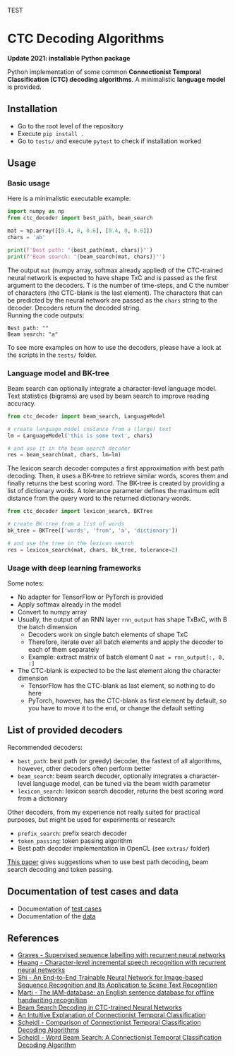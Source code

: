 TEST
# CTC Decoding Algorithms

**Update 2021: installable Python package**

Python implementation of some common **Connectionist Temporal Classification (CTC) decoding algorithms**. 
A minimalistic **language model** is provided.

## Installation

* Go to the root level of the repository
* Execute `pip install .`
* Go to `tests/` and execute `pytest` to check if installation worked


## Usage

### Basic usage

Here is a minimalistic executable example:

````python
import numpy as np
from ctc_decoder import best_path, beam_search

mat = np.array([[0.4, 0, 0.6], [0.4, 0, 0.6]])
chars = 'ab'

print(f'Best path: "{best_path(mat, chars)}"')
print(f'Beam search: "{beam_search(mat, chars)}"')
````

The output `mat` (numpy array, softmax already applied) of the CTC-trained neural network is expected to have shape TxC 
and is passed as the first argument to the decoders.
T is the number of time-steps, and C the number of characters (the CTC-blank is the last element).
The characters that can be predicted by the neural network are passed as the `chars` string to the decoder.
Decoders return the decoded string.  
Running the code outputs:

````
Best path: ""
Beam search: "a"
````

To see more examples on how to use the decoders, 
please have a look at the scripts in the `tests/` folder.



### Language model and BK-tree

Beam search can optionally integrate a character-level language model.
Text statistics (bigrams) are used by beam search to improve reading accuracy.

````python
from ctc_decoder import beam_search, LanguageModel

# create language model instance from a (large) text
lm = LanguageModel('this is some text', chars)

# and use it in the beam search decoder
res = beam_search(mat, chars, lm=lm)
````

The lexicon search decoder computes a first approximation with best path decoding.
Then, it uses a BK-tree to retrieve similar words, scores them and finally returns the best scoring word.
The BK-tree is created by providing a list of dictionary words.
A tolerance parameter defines the maximum edit distance from the query word to the returned dictionary words.

````python
from ctc_decoder import lexicon_search, BKTree

# create BK-tree from a list of words
bk_tree = BKTree(['words', 'from', 'a', 'dictionary'])

# and use the tree in the lexicon search
res = lexicon_search(mat, chars, bk_tree, tolerance=2)
````

### Usage with deep learning frameworks
Some notes:
* No adapter for TensorFlow or PyTorch is provided
* Apply softmax already in the model
* Convert to numpy array
* Usually, the output of an RNN layer `rnn_output` has shape TxBxC, with B the batch dimension 
  * Decoders work on single batch elements of shape TxC
  * Therefore, iterate over all batch elements and apply the decoder to each of them separately
  * Example: extract matrix of batch element 0 `mat = rnn_output[:, 0, :]`
* The CTC-blank is expected to be the last element along the character dimension
  * TensorFlow has the CTC-blank as last element, so nothing to do here
  * PyTorch, however, has the CTC-blank as first element by default, so you have to move it to the end, or change the default setting 

## List of provided decoders

Recommended decoders:
* `best_path`: best path (or greedy) decoder, the fastest of all algorithms, however, other decoders often perform better
* `beam_search`: beam search decoder, optionally integrates a character-level language model, can be tuned via the beam width parameter
* `lexicon_search`: lexicon search decoder, returns the best scoring word from a dictionary

Other decoders, from my experience not really suited for practical purposes, 
but might be used for experiments or research:
* `prefix_search`: prefix search decoder
* `token_passing`: token passing algorithm
* Best path decoder implementation in OpenCL (see `extras/` folder)

[This paper](./doc/comparison.pdf) gives suggestions when to use best path decoding, beam search decoding and token passing.


## Documentation of test cases and data

* Documentation of [test cases](./tests/README.md)
* Documentation of the [data](./data/README.md)


## References

* [Graves - Supervised sequence labelling with recurrent neural networks](https://www.cs.toronto.edu/~graves/preprint.pdf)
* [Hwang - Character-level incremental speech recognition with recurrent neural networks](https://arxiv.org/pdf/1601.06581.pdf)
* [Shi - An End-to-End Trainable Neural Network for Image-based Sequence Recognition and Its Application to Scene Text Recognition](https://arxiv.org/pdf/1507.05717.pdf)
* [Marti - The IAM-database: an English sentence database for offline handwriting recognition](http://www.fki.inf.unibe.ch/databases/iam-handwriting-database)
* [Beam Search Decoding in CTC-trained Neural Networks](https://towardsdatascience.com/5a889a3d85a7)
* [An Intuitive Explanation of Connectionist Temporal Classification](https://towardsdatascience.com/3797e43a86c)
* [Scheidl - Comparison of Connectionist Temporal Classification Decoding Algorithms](./doc/comparison.pdf)
* [Scheidl - Word Beam Search: A Connectionist Temporal Classification Decoding Algorithm](https://repositum.tuwien.ac.at/obvutwoa/download/pdf/2774578)
